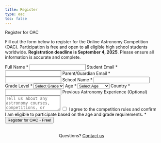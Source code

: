 ```yaml
---
title: Register
type: oac
toc: false
---
```


<div class="oac-section">
<div class="section-content">

<div class="section-title">Register for OAC</div>
<div class="section-title-underline"></div>

<p>
  Fill out the form below to register for the Online Astronomy Competition (OAC). Participation is free and open to all eligible high school students worldwide.
  <strong>Registration deadline is September 4, 2025</strong>. Please ensure all information is accurate and complete.
</p>

<div class="registration-box">
  <form
    action=""
    method="POST"
    class="registration-form-card"
  >
    <label class="registration-form-label">
      Full Name *
      <input type="text" name="fullName" class="registration-form-input" required>
    </label>
    <label class="registration-form-label">
      Student Email *
      <input type="email" name="email" class="registration-form-input" required>
    </label>
    <label class="registration-form-label">
      Parent/Guardian Email *
      <input type="email" name="parentEmail" class="registration-form-input" required>
    </label>
    <label class="registration-form-label">
      School Name *
      <input type="text" name="school" class="registration-form-input" required>
    </label>
    <label class="registration-form-label">
      Grade Level *
      <select name="grade" class="registration-form-input" required>
        <option value="">Select Grade</option>
        <option value="9">Grade 9</option>
        <option value="10">Grade 10</option>
        <option value="11">Grade 11</option>
        <option value="12">Grade 12</option>
      </select>
    </label>
    <label class="registration-form-label">
      Age *
      <select name="age" class="registration-form-input" required>
        <option value="">Select Age</option>
        <option value="15-">15 or younger</option>
        <option value="16">16</option>
        <option value="17">17</option>
        <option value="18">18</option>
      </select>
    </label>
    <label class="registration-form-label">
      Country *
      <input type="text" name="country" class="registration-form-input" required>
    </label>
    <label class="registration-form-label">
      Previous Astronomy Experience (Optional)
      <textarea name="previousExperience" rows="3" class="registration-form-input" placeholder="Tell us about any astronomy courses, competitions, or activities you've participated in..."></textarea>
    </label>
    <label class="registration-form-agreement-row" style="align-items: flex-start;">
      <input type="checkbox" name="agreement" class="registration-form-checkbox" required>
      <span class="registration-form-agreement-label">
        I agree to the competition rules and confirm I am eligible to participate based on the age and grade requirements. *
      </span>
    </label>
    <button type="submit" class="registration-form-submit-btn">Register for OAC - Free!</button>
  </form>
</div>

<div class="contact-btn">
<p style="text-align:center; margin-top:2rem;">
  Questions? <a href="mailto:onlineastrocompetition@gmail.com" class="contact-btn">Contact us</a>
</p>
</div>

  </div>
</div>

